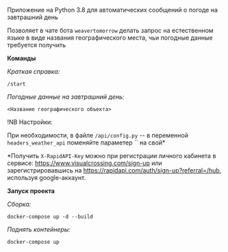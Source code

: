 Приложение на Python 3.8 для автоматических сообщений о погоде на завтрашний день

Позволяет в чате бота `weavertomorrow` делать запрос на естественном языке 
в виде названия географического места, чьи погодные данные требуется получить


**Команды**

*Краткая справка:*

```
/start
```

*Погодные данные на завтрашний день:*

```
<Название географического объекта>
```


!NB Настройки:

При необходимости, в файле `/api/config.py` -- в переменной `headers_weather_api` 
поменяйте параметер `` на свой*

*Получить `X-RapidAPI-Key` можно при регистрации личного кабинета в сервисе:
https://www.visualcrossing.com/sign-up или зарегистрировавшись на https://rapidapi.com/auth/sign-up?referral=/hub,
используя google-аккаунт.


**Запуск проекта**


*Сборка:*

```
docker-compose up -d --build

```

*Поднять контейнеры:*
```
docker-compose up
```